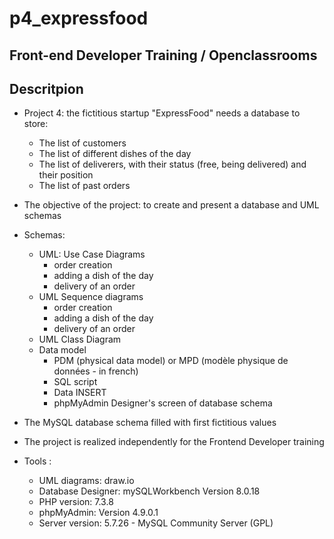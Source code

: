 # p4_expressfood 
## Front-end Developer Training / Openclassrooms

## Descritpion

* Project 4: the fictitious startup "ExpressFood" needs a database to store:
  * The list of customers
  * The list of different dishes of the day
  * The list of deliverers, with their status (free, being delivered) and their position
  * The list of past orders
  
* The objective of the project: to create and present a database and UML schemas

* Schemas:
  * UML: Use Case Diagrams 
    * order creation 
	* adding a dish of the day 
	* delivery of an order
  * UML Sequence diagrams
    * order creation
	* adding a dish of the day 
	* delivery of an order
  * UML Class Diagram
  * Data model
    * PDM (physical data model) or MPD (modèle physique de données - in french)
	* SQL script
	* Data INSERT 
	* phpMyAdmin Designer's screen of database schema

* The MySQL database schema filled with first fictitious values

* The project is realized independently for the Frontend Developer training

* Tools : 
  * UML diagrams: draw.io
  * Database Designer: mySQLWorkbench Version 8.0.18
  * PHP version: 7.3.8 
  * phpMyAdmin: Version 4.9.0.1
  * Server version: 5.7.26 - MySQL Community Server (GPL) 


